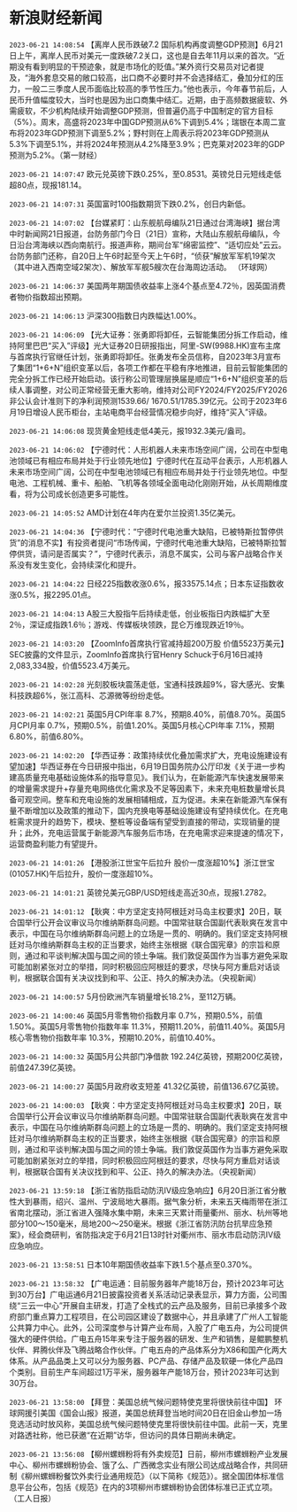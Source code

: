 # 新浪财经新闻
`2023-06-21 14:08:54` 【离岸人民币跌破7.2 国际机构再度调整GDP预测】6月21日上午，离岸人民币对美元一度跌破7.2关口，这也是自去年11月以来的首次。“近期没有看到明显的干预迹象，就是市场化的贬值。”某外资行交易员对记者提及，“海外套息交易的敞口较高，出口商不必要时并不会选择结汇，叠加分红的压力，一般二三季度人民币面临比较高的季节性压力。”他也表示，今年春节前后，人民币升值幅度较大，当时也是因为出口商集中结汇。近期，由于高频数据疲软、外需疲软，不少机构陆续开始调整GDP预测，但普遍仍高于中国制定的官方目标（5%）。周末，高盛将2023年中国GDP预测从6%下调到5.4%；瑞银在本周二宣布将2023年GDP预测下调至5.2%；野村则在上周表示将2023年GDP预测从5.3%下调至5.1%，并将2024年预测从4.2%降至3.9%；巴克莱对2023年的GDP预测为5.2%。（第一财经）

`2023-06-21 14:07:47` 欧元兑英镑下跌0.25%，至0.8531。英镑兑日元短线走低超80点，现报181.14。

`2023-06-21 14:07:31` 英国富时100指数期货下跌0.2%，创日内新低。

`2023-06-21 14:07:02` 【台媒紧盯：山东舰航母编队21日通过台湾海峡】据台湾中时新闻网21日报道，台防务部门今日（21日）宣称，大陆山东舰航母编队，今日沿台湾海峡以西向南航行。报道声称，期间台军“绵密监控”、“适切应处”云云。台防务部门还称，自20日上午6时起至今天上午6时，“侦获”解放军军机19架次（其中进入西南空域2架次）、解放军军舰5艘次在台海周边活动。 （环球网）

`2023-06-21 14:06:37` 美国两年期国债收益率上涨4个基点至4.72％，因英国消费者物价指数超出预期。

`2023-06-21 14:06:13` 沪深300指数日内跌幅达1.00%。

`2023-06-21 14:06:09` 【光大证券：张勇即将卸任，云智能集团分拆工作启动，维持阿里巴巴“买入”评级】光大证券20日研报指出，阿里-SW(9988.HK)宣布主席与首席执行官继任计划，张勇即将卸任。张勇发布全员信称，自2023年3月宣布了集团“1+6+N”组织变革以后，各项工作都在平稳有序地推进，目前云智能集团的完全分拆工作已经开始启动。该行称公司管理层换届是顺应“1+6+N”组织变革的后续人事调整，对公司正常经营无重大影响，维持对公司FY2024/FY2025/FY2026 非公认会计准则下的净利润预测1539.66/ 1670.51/1785.39亿元。公司于2023年6月19日增设人民币柜台，主站电商平台经营情况稳步向好，维持“买入”评级。

`2023-06-21 14:06:08` 现货黄金短线走低4美元，报1932.3美元/盎司。

`2023-06-21 14:06:02` 【宁德时代：人形机器人未来市场空间广阔，公司在中型电池领域已有相应布局并处于行业领先地位】宁德时代在互动平台表示，人形机器人未来市场空间广阔，公司在中型电池领域已有相应布局并处于行业领先地位。中型电池、工程机械、重卡、船舶、飞机等各领域全面电动化刚刚开始，从长周期维度看，将为公司成长创造更多可能性。

`2023-06-21 14:05:52` AMD计划在4年内在爱尔兰投资1.35亿美元。

`2023-06-21 14:04:36` 【宁德时代：“宁德时代电池重大缺陷，已被特斯拉暂停供货”的消息不实】有投资者提问“市场传闻，宁德时代电池重大缺陷，已被特斯拉暂停供货，请问是否属实？”，宁德时代表示，消息不属实，公司与客户战略合作关系没有发生变化，会持续深化和提升。

`2023-06-21 14:04:22` 日经225指数收涨0.6%，报33575.14点；日本东证指数收涨0.5%，报2295.01点。

`2023-06-21 14:04:13` A股三大股指午后持续走低，创业板指日内跌幅扩大至2％，深证成指跌1.6％；游戏、传媒板块领跌，昆仑万维现跌近19％。

`2023-06-21 14:03:20` 【ZoomInfo首席执行官减持超200万股 价值5523万美元】SEC披露的文件显示，ZoomInfo首席执行官Henry Schuck于6月16日减持2,083,334股，价值5523.4万美元。

`2023-06-21 14:02:28`  光刻胶板块震荡走低，宝通科技跌超9%，容大感光、安集科技跌超6%，张江高科、芯源微等纷纷走低。

`2023-06-21 14:02:21` 英国5月CPI年率 8.7%，预期8.40%，前值8.70%。英国5月CPI月率 0.7%，预期0.5%，前值1.20%。英国5月核心CPI年率 7.1%，预期6.80%，前值6.80%。

`2023-06-21 14:02:20` 【华西证券：政策持续优化叠加需求扩大，充电设施建设有望加速】华西证券在今日研报中指出，6月19日国务院办公厅印发《关于进一步构建高质量充电基础设施体系的指导意见》。我们认为，在新能源汽车快速发展带来的增量需求提升+存量充电网络优化需求及不足等因素下，未来充电桩数量增长具备可观空间。整车和充电设施的发展相辅相成，互为促进。未来在新能源汽车保有量不断增加以及政策的推动下，国内充换电等基础设施建设有望持续优化。在充电桩需求提升的趋势下，模块、整桩等设备端有望受到直接的带动，实现销量的提升；此外，充电运营属于新能源汽车服务后市场，在充电需求迎来提速的情况下，运营商盈利能力有望提升。

`2023-06-21 14:01:26` 【港股浙江世宝午后拉升 股价一度涨超10%】浙江世宝(01057.HK)午后拉升，股价一度涨超10%。

`2023-06-21 14:01:21` 英镑兑美元GBP/USD短线走高近30点，现报1.2782。

`2023-06-21 14:01:12` 【耿爽：中方坚定支持阿根廷对马岛主权要求】20日，联合国举行公开会议审议马尔维纳斯群岛问题。中国常驻联合国副代表耿爽在发言中表示，中国在马尔维纳斯群岛问题上的立场是一贯的、明确的。我们坚定支持阿根廷对马尔维纳斯群岛主权的正当要求，始终主张根据《联合国宪章》的宗旨和原则，通过和平谈判解决国与国之间的领土争端。我们敦促英国作为当事方避免采取可能加剧紧张对立的举措，同时积极回应阿根廷的要求，尽快与阿方重启对话谈判，根据联合国有关决议找到和平、公正、持久的解决办法。（央视新闻）

`2023-06-21 14:00:57` 5月份欧洲汽车销量增长18.2%，至112万辆。

`2023-06-21 14:00:46` 英国5月零售物价指数月率 0.7%，预期0.5%，前值1.50%。英国5月零售物价指数年率 11.3%，预期11.20%，前值11.40%。英国5月核心零售物价指数年率 10.3%，预期10.20%，前值10.40%。

`2023-06-21 14:00:32` 英国5月公共部门净借款 192.24亿英镑，预期200亿英镑，前值247.39亿英镑。

`2023-06-21 14:00:27` 英国5月政府收支短差 41.32亿英镑，前值136.67亿英镑。

`2023-06-21 14:00:03` 【耿爽：中方坚定支持阿根廷对马岛主权要求】20日，联合国举行公开会议审议马尔维纳斯群岛问题。中国常驻联合国副代表耿爽在发言中表示，中国在马尔维纳斯群岛问题上的立场是一贯的、明确的。我们坚定支持阿根廷对马尔维纳斯群岛主权的正当要求，始终主张根据《联合国宪章》的宗旨和原则，通过和平谈判解决国与国之间的领土争端。我们敦促英国作为当事方避免采取可能加剧紧张对立的举措，同时积极回应阿根廷的要求，尽快与阿方重启对话谈判，根据联合国有关决议找到和平、公正、持久的解决办法。（央视新闻）

`2023-06-21 13:59:18` 【浙江省防指启动防汛Ⅳ级应急响应】6月20日浙江省分散性大到暴雨，绍兴、温州、宁波局地大暴雨。据气象分析，未来五天梅雨带在浙江省南北摆动，浙江省进入强降水集中期，未来三天累计雨量衢州、丽水、杭州等地部分100～150毫米，局地200～250毫米。根据《浙江省防汛防台抗旱应急预案》，经会商研判，省防指决定于6月21日13时针对衢州市、丽水市启动防汛Ⅳ级应急响应。

`2023-06-21 13:58:51` 日本10年期国债收益率下跌1.5个基点至0.370%。

`2023-06-21 13:58:32` 【广电运通：目前服务器年产能18万台，预计2023年可达到30万台】广电运通6月21日披露投资者关系活动记录表显示，算力方面，公司围绕“三云一中心”开展自主研发，打造了全栈式的云产品及服务，目前已承接多个政府部门重点算力工程项目，在公司园区建设了数据中心，并且承建了广州人工智能公共算力中心。此外，公司深度参与计算产业布局，入股了广电五舟，为公司提供强大的硬件供给。广电五舟15年来专注于服务器的研发、生产和销售，是鲲鹏整机伙伴、昇腾伙伴及飞腾战略合作伙伴。广电五舟的产品体系分为X86和国产化两大体系。从产品品类上又可以分为服务器、PC产品、存储产品及软硬一体化产品四个类别。目前生产车间超过1万平米，服务器年产能18万台，预计2023年可达到30万台。

`2023-06-21 13:58:00` 【拜登：美国总统气候问题特使克里将很快前往中国】 环球网援引美国《国会山报》报道，美国总统拜登当地时间20日在旧金山参加一场竞选活动时放风称，美国总统气候问题特使克里将很快前往中国。此前一天，克里对路透社称，他已获邀“在近期”访华，但访问的具体日期尚未确定。

`2023-06-21 13:56:08` 【柳州螺蛳粉将有外卖规范】日前，柳州市螺蛳粉产业发展中心、柳州市螺蛳粉协会、饿了么、广西微念实业有限公司达成战略合作，共同研制《柳州螺蛳粉餐饮外卖行业通用规范》（以下简称《规范》）。据全国团体标准信息平台公布，包括《规范》在内的3项柳州市螺蛳粉协会团体标准已正式立项。（工人日报）

